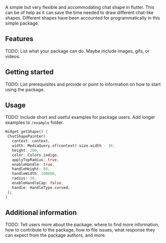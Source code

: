 <!--
This README describes the package. If you publish this package to pub.dev,
this README's contents appear on the landing page for your package.

For information about how to write a good package README, see the guide for
[writing package pages](https://dart.dev/guides/libraries/writing-package-pages).

For general information about developing packages, see the Dart guide for
[creating packages](https://dart.dev/guides/libraries/create-library-packages)
and the Flutter guide for
[developing packages and plugins](https://flutter.dev/developing-packages).
-->

A simple but very flexible and accommodating chat shape in flutter.
This can be of help as it can save the time needed to draw different chat-like shapes.
Different shapes have been accounted for programmatically in this simple package.

## Features

TODO: List what your package can do. Maybe include images, gifs, or videos.

## Getting started

TODO: List prerequisites and provide or point to information on how to
start using the package.

## Usage

TODO: Include short and useful examples for package users. Add longer examples
to `/example` folder.

 ```dart
Widget getShape() {
  ChatShapePainter(
    context: context,
    width: MediaQuery.of(context).size.width - 30,
    height: 200,
    color: Colors.indigo,
    applyTopRadius: true,
    enableHandle: true,
    handleHeight: 80,
    handleWidth: 100000,
    radius: 30,
    enableHandleCap: false,
    handle: HandleType.curved,
  );
}
 ```

## Additional information

TODO: Tell users more about the package: where to find more information, how to
contribute to the package, how to file issues, what response they can expect
from the package authors, and more.
